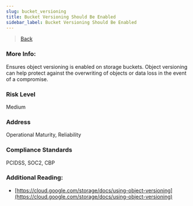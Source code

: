 ```yaml
---
slug: bucket_versioning
title: Bucket Versioning Should Be Enabled
sidebar_label: Bucket Versioning Should Be Enabled
---
```

> [Back](../../gcpstoragemonitoring)

### More Info:
Ensures object versioning is enabled on storage buckets. Object versioning can help protect against the overwriting of objects or data loss in the event of a compromise.

### Risk Level
Medium

### Address
Operational Maturity, Reliability

### Compliance Standards
PCIDSS, SOC2, CBP

### Additional Reading:
- [https://cloud.google.com/storage/docs/using-object-versioning](https://cloud.google.com/storage/docs/using-object-versioning) 
